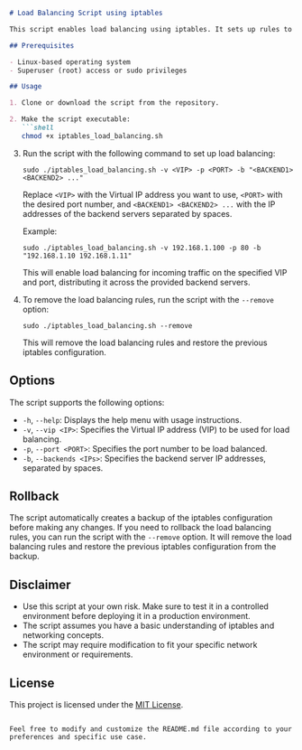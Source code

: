 ```markdown
# Load Balancing Script using iptables

This script enables load balancing using iptables. It sets up rules to distribute incoming traffic across multiple backend servers based on a Virtual IP address (VIP) and a specific port number.

## Prerequisites

- Linux-based operating system
- Superuser (root) access or sudo privileges

## Usage

1. Clone or download the script from the repository.

2. Make the script executable:
   ```shell
   chmod +x iptables_load_balancing.sh
   ```

3. Run the script with the following command to set up load balancing:
   ```shell
   sudo ./iptables_load_balancing.sh -v <VIP> -p <PORT> -b "<BACKEND1> <BACKEND2> ..."
   ```
   Replace `<VIP>` with the Virtual IP address you want to use, `<PORT>` with the desired port number, and `<BACKEND1> <BACKEND2> ...` with the IP addresses of the backend servers separated by spaces.

   Example:
   ```shell
   sudo ./iptables_load_balancing.sh -v 192.168.1.100 -p 80 -b "192.168.1.10 192.168.1.11" 
   ```

   This will enable load balancing for incoming traffic on the specified VIP and port, distributing it across the provided backend servers.

4. To remove the load balancing rules, run the script with the `--remove` option:
   ```shell
   sudo ./iptables_load_balancing.sh --remove
   ```
   This will remove the load balancing rules and restore the previous iptables configuration.

## Options

The script supports the following options:

- `-h`, `--help`: Displays the help menu with usage instructions.
- `-v`, `--vip <IP>`: Specifies the Virtual IP address (VIP) to be used for load balancing.
- `-p`, `--port <PORT>`: Specifies the port number to be load balanced.
- `-b`, `--backends <IPs>`: Specifies the backend server IP addresses, separated by spaces.

## Rollback

The script automatically creates a backup of the iptables configuration before making any changes. If you need to rollback the load balancing rules, you can run the script with the `--remove` option. It will remove the load balancing rules and restore the previous iptables configuration from the backup.

## Disclaimer

- Use this script at your own risk. Make sure to test it in a controlled environment before deploying it in a production environment.
- The script assumes you have a basic understanding of iptables and networking concepts.
- The script may require modification to fit your specific network environment or requirements.

## License

This project is licensed under the [MIT License](LICENSE).
```

Feel free to modify and customize the README.md file according to your preferences and specific use case.